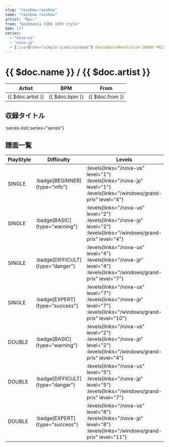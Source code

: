 ```yaml
---
slug: "rainbow-rainbow"
name: "rainbow rainbow"
artist: "Ryu☆"
from: "beatmania IIDX 10th style"
bpm: 177
series:
  - "nova-us"
  - "nova-jp"
  - [:icon{name="simple-icons:windows"} DanceDanceRevolution GRAND PRIX (グランプリプレー)](/windows/grand-prix)
---
```


# {{ $doc.name }} / {{ $doc.artist }}

|Artist|BPM|From|
|------|---|----|
|{{ $doc.artist }}|{{ $doc.bpm }}|{{ $doc.from }}|

## 収録タイトル

:series-list{:series="series"}

## 譜面一覧

|PlayStyle|Difficulty|Levels|Notes|Movie|
|---------|----------|------|-----|-----|
|SINGLE| :badge[BEGINNER]{type="info"}| :levels{links="/nova-us" level="1"} :levels{links="/nova-jp" level="1"}  :levels{links="/windows/grand-prix" level="4"}|82/0||
|SINGLE| :badge[BASIC]{type="warning"}| :levels{links="/nova-us" level="2"} :levels{links="/nova-jp" level="2"}  :levels{links="/windows/grand-prix" level="4"}|91/0||
|SINGLE| :badge[DIFFICULT]{type="danger"}| :levels{links="/nova-us" level="4"} :levels{links="/nova-jp" level="4"}  :levels{links="/windows/grand-prix" level="7"}|172/11||
|SINGLE| :badge[EXPERT]{type="success"}| :levels{links="/nova-us" level="7"} :levels{links="/nova-jp" level="7"}  :levels{links="/windows/grand-prix" level="10"}|307/12||
|DOUBLE| :badge[BASIC]{type="warning"}| :levels{links="/nova-us" level="2"} :levels{links="/nova-jp" level="2"}  :levels{links="/windows/grand-prix" level="4"}|109/0||
|DOUBLE| :badge[DIFFICULT]{type="danger"}| :levels{links="/nova-us" level="5"} :levels{links="/nova-jp" level="5"}  :levels{links="/windows/grand-prix" level="7"}|226/1||
|DOUBLE| :badge[EXPERT]{type="success"}| :levels{links="/nova-us" level="8"} :levels{links="/nova-jp" level="8"}  :levels{links="/windows/grand-prix" level="11"}|302/11||
